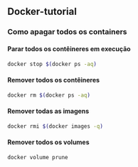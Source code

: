 ## Docker-tutorial

### Como apagar todos os containers

#### Parar todos os contêineres em execução

```bash
docker stop $(docker ps -aq)
```

#### Remover todos os contêineres

```bash
docker rm $(docker ps -aq)
```

#### Remover todas as imagens

```bash
docker rmi $(docker images -q)
```

#### Remover todos os volumes

```bash
docker volume prune
```
